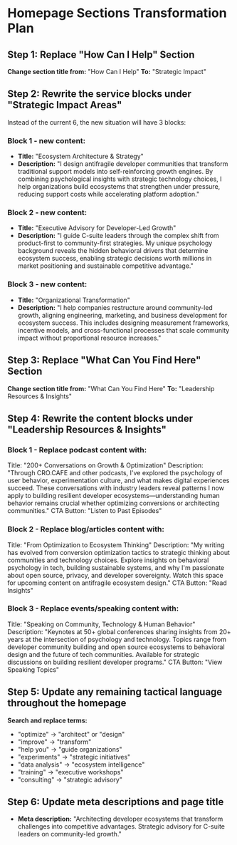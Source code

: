 # Homepage Sections Transformation Plan

## Step 1: Replace "How Can I Help" Section
**Change section title from:** "How Can I Help"
**To:** "Strategic Impact"

## Step 2: Rewrite the service blocks under "Strategic Impact Areas"

Instead of the current 6, the new situation will have 3 blocks:

### Block 1 - new content:
- **Title:** "Ecosystem Architecture & Strategy"
- **Description:** "I design antifragile developer communities that transform traditional support models into self-reinforcing growth engines. By combining psychological insights with strategic technology choices, I help organizations build ecosystems that strengthen under pressure, reducing support costs while accelerating platform adoption."

### Block 2 - new content:
- **Title:** "Executive Advisory for Developer-Led Growth"
- **Description:** "I guide C-suite leaders through the complex shift from product-first to community-first strategies. My unique psychology background reveals the hidden behavioral drivers that determine ecosystem success, enabling strategic decisions worth millions in market positioning and sustainable competitive advantage."

### Block 3 - new content:
- **Title:** "Organizational Transformation"
- **Description:** "I help companies restructure around community-led growth, aligning engineering, marketing, and business development for ecosystem success. This includes designing measurement frameworks, incentive models, and cross-functional processes that scale community impact without proportional resource increases."

## Step 3: Replace "What Can You Find Here" Section
**Change section title from:** "What Can You Find Here"
**To:** "Leadership Resources & Insights"

## Step 4: Rewrite the content blocks under "Leadership Resources & Insights"

### Block 1 - Replace podcast content with:
Title: "200+ Conversations on Growth & Optimization"
Description: "Through CRO.CAFE and other podcasts, I've explored the psychology of user behavior, experimentation culture, and what makes digital experiences succeed. These conversations with industry leaders reveal patterns I now apply to building resilient developer ecosystems—understanding human behavior remains crucial whether optimizing conversions or architecting communities."
CTA Button: "Listen to Past Episodes"

### Block 2 - Replace blog/articles content with:
Title: "From Optimization to Ecosystem Thinking"
Description: "My writing has evolved from conversion optimization tactics to strategic thinking about communities and technology choices. Explore insights on behavioral psychology in tech, building sustainable systems, and why I'm passionate about open source, privacy, and developer sovereignty. Watch this space for upcoming content on antifragile ecosystem design."
CTA Button: "Read Insights"

### Block 3 - Replace events/speaking content with:
Title: "Speaking on Community, Technology & Human Behavior"
Description: "Keynotes at 50+ global conferences sharing insights from 20+ years at the intersection of psychology and technology. Topics range from developer community building and open source ecosystems to behavioral design and the future of tech communities. Available for strategic discussions on building resilient developer programs."
CTA Button: "View Speaking Topics"

## Step 5: Update any remaining tactical language throughout the homepage
**Search and replace terms:**
- "optimize" → "architect" or "design"
- "improve" → "transform"
- "help you" → "guide organizations"
- "experiments" → "strategic initiatives"
- "data analysis" → "ecosystem intelligence"
- "training" → "executive workshops"
- "consulting" → "strategic advisory"

## Step 6: Update meta descriptions and page title
- **Meta description:** "Architecting developer ecosystems that transform challenges into competitive advantages. Strategic advisory for C-suite leaders on community-led growth."
